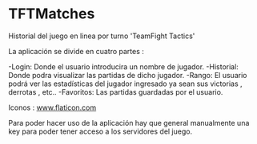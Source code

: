 # TFTMatches
Historial del juego en linea por turno 'TeamFight Tactics'

La aplicación se divide en cuatro partes :

  -Login: Donde el usuario introducira un nombre de jugador.
  -Historial: Donde podra visualizar las partidas de dicho jugador.
  -Rango:  El usuario podrá ver las estadísticas del jugador ingresado ya sean sus victorias , derrotas , etc..
  -Favoritos: Las partidas guardadas por el usuario.
  
Iconos : www.flaticon.com

Para poder hacer uso de la aplicación hay que general manualmente una key para poder tener acceso a los servidores del juego.
